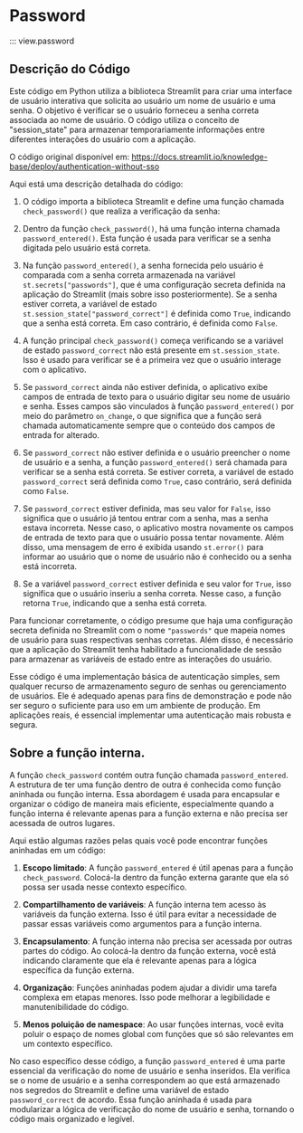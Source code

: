 # Password

::: view.password

## Descrição do Código
Este código em Python utiliza a biblioteca Streamlit para criar uma interface de usuário interativa que solicita ao usuário um nome de usuário e uma senha. O objetivo é verificar se o usuário forneceu a senha correta associada ao nome de usuário. O código utiliza o conceito de "session_state" para armazenar temporariamente informações entre diferentes interações do usuário com a aplicação.

O código original disponível em: https://docs.streamlit.io/knowledge-base/deploy/authentication-without-sso

Aqui está uma descrição detalhada do código:

1. O código importa a biblioteca Streamlit e define uma função chamada `check_password()` que realiza a verificação da senha:

2. Dentro da função `check_password()`, há uma função interna chamada `password_entered()`. Esta função é usada para verificar se a senha digitada pelo usuário está correta.

3. Na função `password_entered()`, a senha fornecida pelo usuário é comparada com a senha correta armazenada na variável `st.secrets["passwords"]`, que é uma configuração secreta definida na aplicação do Streamlit (mais sobre isso posteriormente). Se a senha estiver correta, a variável de estado `st.session_state["password_correct"]` é definida como `True`, indicando que a senha está correta. Em caso contrário, é definida como `False`.

4. A função principal `check_password()` começa verificando se a variável de estado `password_correct` não está presente em `st.session_state`. Isso é usado para verificar se é a primeira vez que o usuário interage com o aplicativo.

5. Se `password_correct` ainda não estiver definida, o aplicativo exibe campos de entrada de texto para o usuário digitar seu nome de usuário e senha. Esses campos são vinculados à função `password_entered()` por meio do parâmetro `on_change`, o que significa que a função será chamada automaticamente sempre que o conteúdo dos campos de entrada for alterado.

6. Se `password_correct` não estiver definida e o usuário preencher o nome de usuário e a senha, a função `password_entered()` será chamada para verificar se a senha está correta. Se estiver correta, a variável de estado `password_correct` será definida como `True`, caso contrário, será definida como `False`.

7. Se `password_correct` estiver definida, mas seu valor for `False`, isso significa que o usuário já tentou entrar com a senha, mas a senha estava incorreta. Nesse caso, o aplicativo mostra novamente os campos de entrada de texto para que o usuário possa tentar novamente. Além disso, uma mensagem de erro é exibida usando `st.error()` para informar ao usuário que o nome de usuário não é conhecido ou a senha está incorreta.

8. Se a variável `password_correct` estiver definida e seu valor for `True`, isso significa que o usuário inseriu a senha correta. Nesse caso, a função retorna `True`, indicando que a senha está correta.

Para funcionar corretamente, o código presume que haja uma configuração secreta definida no Streamlit com o nome `"passwords"` que mapeia nomes de usuário para suas respectivas senhas corretas. Além disso, é necessário que a aplicação do Streamlit tenha habilitado a funcionalidade de sessão para armazenar as variáveis de estado entre as interações do usuário.

Esse código é uma implementação básica de autenticação simples, sem qualquer recurso de armazenamento seguro de senhas ou gerenciamento de usuários. Ele é adequado apenas para fins de demonstração e pode não ser seguro o suficiente para uso em um ambiente de produção. Em aplicações reais, é essencial implementar uma autenticação mais robusta e segura.

## Sobre a função interna.

A função `check_password` contém outra função chamada `password_entered`. A estrutura de ter uma função dentro de outra é conhecida como função aninhada ou função interna. Essa abordagem é usada para encapsular e organizar o código de maneira mais eficiente, especialmente quando a função interna é relevante apenas para a função externa e não precisa ser acessada de outros lugares.

Aqui estão algumas razões pelas quais você pode encontrar funções aninhadas em um código:

1. **Escopo limitado**: A função `password_entered` é útil apenas para a função `check_password`. Colocá-la dentro da função externa garante que ela só possa ser usada nesse contexto específico.

2. **Compartilhamento de variáveis**: A função interna tem acesso às variáveis da função externa. Isso é útil para evitar a necessidade de passar essas variáveis como argumentos para a função interna.

3. **Encapsulamento**: A função interna não precisa ser acessada por outras partes do código. Ao colocá-la dentro da função externa, você está indicando claramente que ela é relevante apenas para a lógica específica da função externa.

4. **Organização**: Funções aninhadas podem ajudar a dividir uma tarefa complexa em etapas menores. Isso pode melhorar a legibilidade e manutenibilidade do código.

5. **Menos poluição de namespace**: Ao usar funções internas, você evita poluir o espaço de nomes global com funções que só são relevantes em um contexto específico.

No caso específico desse código, a função `password_entered` é uma parte essencial da verificação do nome de usuário e senha inseridos. Ela verifica se o nome de usuário e a senha correspondem ao que está armazenado nos segredos do Streamlit e define uma variável de estado `password_correct` de acordo. Essa função aninhada é usada para modularizar a lógica de verificação do nome de usuário e senha, tornando o código mais organizado e legível.